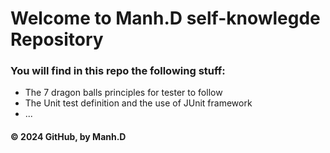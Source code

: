 # Welcome to Manh.D self-knowlegde Repository
### You will find in this repo the following stuff:
* The 7 dragon balls principles for tester to follow
* The Unit test definition and the use of JUnit framework
* ...
#### © 2024 GitHub, by Manh.D
